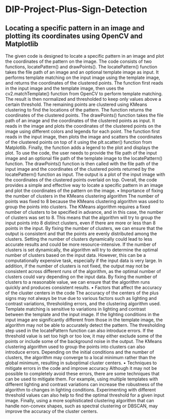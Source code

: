 # DIP-Project-Plus-Sign-Detection

Locating a specific pattern in an image and plotting its coordinates using OpenCV and Matplotlib
---------------------------------------------------------------------------------------------
The given code is designed to locate a specific pattern in an image and plot the coordinates of the pattern on the image. The code consists of two functions, locatePattern() and drawPoints().
The locatePattern() function takes the file path of an image and an optional template image as input. It performs template matching on the input image using the template image, and returns the coordinates of the clustered points. The function first reads in the input image and the template image, then uses the cv2.matchTemplate() function from OpenCV to perform template matching. The result is then normalized and thresholded to keep only values above a certain threshold. The remaining points are clustered using KMeans clustering to find the locations of the pattern. The function returns the coordinates of the clustered points.
The drawPoints() function takes the file path of an image and the coordinates of the clustered points as input. It reads in the image and plots the coordinates of the clustered points on the image using different colors and legends for each point. The function first reads in the input image, then plots the image and scatters the coordinates of the clustered points on top of it using the plt.scatter() function from Matplotlib. Finally, the function adds a legend to the plot and displays the plot.
To use the code, the user needs to provide the file path of the input image and an optional file path of the template image to the locatePattern() function. The drawPoints() function is then called with the file path of the input image and the coordinates of the clustered points returned by the locatePattern() function as input. The output is a plot of the input image with the coordinates of the clustered points overlaid on top.
Overall, the code provides a simple and effective way to locate a specific pattern in an image and plot the coordinates of the pattern on the image.
•	Importance of fixing the number of clusters in the KMeans clustering algorithm
The number of points was fixed to 8 because the KMeans clustering algorithm was used to group the points into clusters. The KMeans algorithm requires a fixed number of clusters to be specified in advance, and in this case, the number of clusters was set to 8. This means that the algorithm will try to group the input points into 8 distinct clusters, even if there are more or less than 8 points in the input. By fixing the number of clusters, we can ensure that the output is consistent and that the points are evenly distributed among the clusters.
Setting the number of clusters dynamically could lead to less accurate results and could be more resource-intensive. If the number of clusters is set dynamically, the algorithm will try to determine the optimal number of clusters based on the input data. However, this can be a computationally expensive task, especially if the input data is very large. In addition, if the number of clusters is not fixed, the output may not be consistent across different runs of the algorithm, as the optimal number of clusters could vary depending on the input data. By fixing the number of clusters to a reasonable value, we can ensure that the algorithm runs quickly and produces consistent results.
•	Factors that affect the accuracy of the cluster centers in the code
The accuracy of the centers of the plus signs may not always be true due to various factors such as lighting and contrast variations, thresholding errors, and the clustering algorithm used.
Template matching is sensitive to variations in lighting and contrast between the template and the input image. If the lighting conditions in the input image are significantly different from those in the template image, the algorithm may not be able to accurately detect the pattern.
The thresholding step used in the locatePattern function can also introduce errors. If the threshold value is set too high or too low, it may either exclude some of the points or include some of the background noise in the output.
The KMeans clustering algorithm used to group the points into clusters can also introduce errors. Depending on the initial conditions and the number of clusters, the algorithm may converge to a local minimum rather than the global minimum, resulting in suboptimal cluster centers.
•	Techniques to mitigate errors in the code and improve accuracy
Although it may not be possible to completely avoid these errors, there are some techniques that can be used to mitigate them. For example, using multiple templates with different lighting and contrast variations can increase the robustness of the algorithm to changes in lighting conditions. Experimenting with different threshold values can also help to find the optimal threshold for a given input image. Finally, using a more sophisticated clustering algorithm that can handle non-convex shapes, such as spectral clustering or DBSCAN, may improve the accuracy of the cluster centers.



